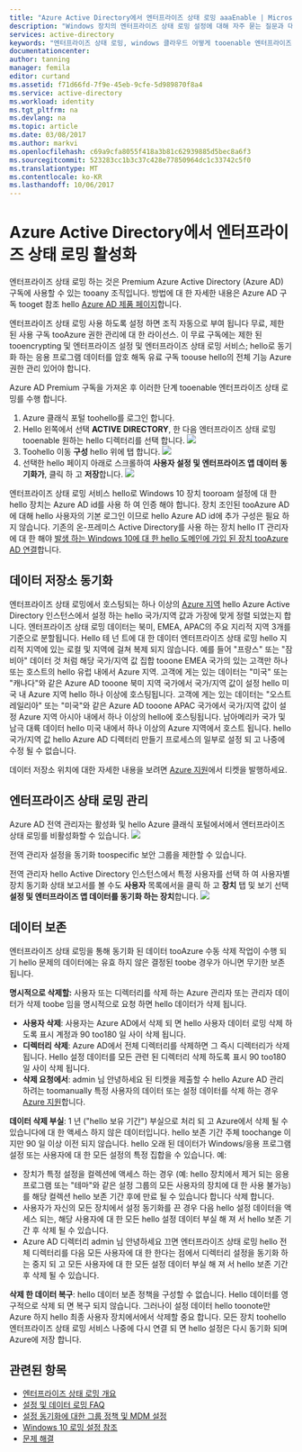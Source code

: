 ```yaml
---
title: "Azure Active Directory에서 엔터프라이즈 상태 로밍 aaaEnable | Microsoft Docs"
description: "Windows 장치의 엔터프라이즈 상태 로밍 설정에 대해 자주 묻는 질문과 대답입니다. 엔터프라이즈 상태 로밍 hello 소요 되는 새 장치를 구성 하는 데 필요한 시간이 단축 및 해당 Windows 장치 간에 통합 된 환경을 사용자를 제공 합니다."
services: active-directory
keywords: "엔터프라이즈 상태 로밍, windows 클라우드 어떻게 tooenable 엔터프라이즈 상태 로밍"
documentationcenter: 
author: tanning
manager: femila
editor: curtand
ms.assetid: f71d66fd-7f9e-45eb-9cfe-5d989870f8a4
ms.service: active-directory
ms.workload: identity
ms.tgt_pltfrm: na
ms.devlang: na
ms.topic: article
ms.date: 03/08/2017
ms.author: markvi
ms.openlocfilehash: c69a9cfa8055f418a3b81c62939885d5bec8a6f3
ms.sourcegitcommit: 523283cc1b3c37c428e77850964dc1c33742c5f0
ms.translationtype: MT
ms.contentlocale: ko-KR
ms.lasthandoff: 10/06/2017
---
```

# <a name="enable-enterprise-state-roaming-in-azure-active-directory"></a>Azure Active Directory에서 엔터프라이즈 상태 로밍 활성화
엔터프라이즈 상태 로밍 하는 것은 Premium Azure Active Directory (Azure AD) 구독에 사용할 수 있는 tooany 조직입니다. 방법에 대 한 자세한 내용은 Azure AD 구독 tooget 참조 hello [Azure AD 제품 페이지](https://azure.microsoft.com/services/active-directory)합니다.

엔터프라이즈 상태 로밍 사용 하도록 설정 하면 조직 자동으로 부여 됩니다 무료, 제한 된 사용 구독 tooAzure 권한 관리에 대 한 라이선스. 이 무료 구독에는 제한 된 tooencrypting 및 엔터프라이즈 설정 및 엔터프라이즈 상태 로밍 서비스; hello로 동기화 하는 응용 프로그램 데이터를 암호 해독 유료 구독 toouse hello의 전체 기능 Azure 권한 관리 있어야 합니다.

Azure AD Premium 구독을 가져온 후 이러한 단계 tooenable 엔터프라이즈 상태 로밍를 수행 합니다.

1. Azure 클래식 포털 toohello를 로그인 합니다.
2. Hello 왼쪽에서 선택 **ACTIVE DIRECTORY**, 한 다음 엔터프라이즈 상태 로밍 tooenable 원하는 hello 디렉터리를 선택 합니다.
   ![](./media/active-directory-enterprise-state-roaming/active-directory-enterprise-state-roaming.png)
3. Toohello 이동 **구성** hello 위에 탭 합니다.
   ![](./media/active-directory-enterprise-state-roaming/active-directory-enterprise-state-roaming-configure.png)
4. 선택한 hello 페이지 아래로 스크롤하여 **사용자 설정 및 엔터프라이즈 앱 데이터 동기화가**, 클릭 하 고 **저장**합니다.
   ![](./media/active-directory-enterprise-state-roaming/active-directory-enterprise-state-roaming-select-all-sync-settings.png)

엔터프라이즈 상태 로밍 서비스 hello로 Windows 10 장치 tooroam 설정에 대 한 hello 장치는 Azure AD id를 사용 하 여 인증 해야 합니다. 장치 조인된 tooAzure AD에 대해 hello 사용자의 기본 로그인 이므로 hello Azure AD id에 추가 구성은 필요 하지 않습니다. 기존의 온-프레미스 Active Directory를 사용 하는 장치 hello IT 관리자에 대 한 해야 [발생 하는 Windows 10에 대 한 hello 도메인에 가입 된 장치 tooAzure AD 연결](active-directory-azureadjoin-devices-group-policy.md)합니다.

## <a name="sync-data-storage"></a>데이터 저장소 동기화
엔터프라이즈 상태 로밍에서 호스팅되는 하나 이상의 [Azure 지역](https://azure.microsoft.com/regions/) hello Azure Active Directory 인스턴스에서 설정 하는 hello 국가/지역 값과 가장에 맞게 정렬 되었는지 합니다. 엔터프라이즈 상태 로밍 데이터는 북미, EMEA, APAC의 주요 지리적 지역 3개를 기준으로 분할됩니다. Hello 테 넌 트에 대 한 데이터 엔터프라이즈 상태 로밍 hello 지리적 지역에 있는 로컬 및 지역에 걸쳐 복제 되지 않습니다.  예를 들어 "프랑스" 또는 "잠비아" 데이터 것 처럼 해당 국가/지역 값 집합 tooone EMEA 국가의 있는 고객만 하나 또는 호스트의 hello 유럽 내에서 Azure 지역.  고객에 게는 있는 데이터는 "미국" 또는 "캐나다"와 같은 Azure AD tooone 북미 지역 국가에서 국가/지역 값이 설정 hello 미국 내 Azure 지역 hello 하나 이상에 호스팅됩니다.  고객에 게는 있는 데이터는 "오스트레일리아" 또는 "미국"와 같은 Azure AD tooone APAC 국가에서 국가/지역 값이 설정 Azure 지역 아시아 내에서 하나 이상의 hello에 호스팅됩니다.  남아메리카 국가 및 남극 대륙 데이터 hello 미국 내에서 하나 이상의 Azure 지역에서 호스트 됩니다.  hello 국가/지역 값 hello Azure AD 디렉터리 만들기 프로세스의 일부로 설정 되 고 나중에 수정 될 수 없습니다. 

데이터 저장소 위치에 대한 자세한 내용을 보려면 [Azure 지원](https://azure.microsoft.com/support/options/)에서 티켓을 발행하세요.

## <a name="manage-enterprise-state-roaming"></a>엔터프라이즈 상태 로밍 관리
Azure AD 전역 관리자는 활성화 및 hello Azure 클래식 포털에서에서 엔터프라이즈 상태 로밍를 비활성화할 수 있습니다.
![](./media/active-directory-enterprise-state-roaming/active-directory-enterprise-state-roaming-manage.png)

전역 관리자 설정을 동기화 toospecific 보안 그룹을 제한할 수 있습니다.

전역 관리자 hello Active Directory 인스턴스에서 특정 사용자를 선택 하 여 사용자별 장치 동기화 상태 보고서를 볼 수도 **사용자** 목록에서을 클릭 하 고 **장치** 탭 및 보기 선택**설정 및 엔터프라이즈 앱 데이터를 동기화 하는 장치**합니다.
![](./media/active-directory-enterprise-state-roaming/active-directory-enterprise-state-roaming-device-sync-settings.png)

## <a name="data-retention"></a>데이터 보존
엔터프라이즈 상태 로밍을 통해 동기화 된 데이터 tooAzure 수동 삭제 작업이 수행 되기 hello 문제의 데이터에는 유효 하지 않은 결정된 toobe 경우가 아니면 무기한 보존 됩니다. 

**명시적으로 삭제할:** 사용자 또는 디렉터리를 삭제 하는 Azure 관리자 또는 관리자 데이터가 삭제 toobe 임을 명시적으로 요청 하면 hello 데이터가 삭제 됩니다.

* **사용자 삭제**: 사용자는 Azure AD에서 삭제 되 면 hello 사용자 데이터 로밍 삭제 하도록 표시 계정과 90 too180 일 사이 삭제 됩니다. 
* **디렉터리 삭제**: Azure AD에서 전체 디렉터리를 삭제하면 그 즉시 디렉터리가 삭제됩니다. Hello 설정 데이터를 모든 관련 된 디렉터리 삭제 하도록 표시 90 too180 일 사이 삭제 됩니다. 
* **삭제 요청에서**: admin 님 안녕하세요 된 티켓을 제출할 수 hello Azure AD 관리 하려는 toomanually 특정 사용자의 데이터 또는 설정 데이터를 삭제 하는 경우 [Azure 지원](https://azure.microsoft.com/support/)합니다. 

**데이터 삭제 부실**: 1 년 ("hello 보유 기간") 부실으로 처리 되 고 Azure에서 삭제 될 수 있습니다에 대 한 액세스 하지 않은 데이터입니다. hello 보존 기간 주체 toochange 이지만 90 일 이상 이전 되지 않습니다. hello 오래 된 데이터가 Windows/응용 프로그램 설정 또는 사용자에 대 한 모든 설정의 특정 집합을 수 있습니다. 예:

* 장치가 특정 설정을 컬렉션에 액세스 하는 경우 (예: hello 장치에서 제거 되는 응용 프로그램 또는 "테마"와 같은 설정 그룹의 모든 사용자의 장치에 대 한 사용 불가능)를 해당 컬렉션 hello 보존 기간 후에 만료 될 수 있습니다 합니다 삭제 합니다. 
* 사용자가 자신의 모든 장치에서 설정 동기화를 끈 경우 다음 hello 설정 데이터을 액세스 되는, 해당 사용자에 대 한 모든 hello 설정 데이터 부실 해 져 서 hello 보존 기간 후 삭제 될 수 있습니다. 
* Azure AD 디렉터리 admin 님 안녕하세요 끄면 엔터프라이즈 상태 로밍 hello 전체 디렉터리를 다음 모든 사용자에 대 한 한다는 점에서 디렉터리 설정을 동기화 하는 중지 되 고 모든 사용자에 대 한 모든 설정 데이터 부실 해 져 서 hello 보존 기간 후 삭제 될 수 있습니다. 

**삭제 한 데이터 복구**: hello 데이터 보존 정책을 구성할 수 없습니다. Hello 데이터를 영구적으로 삭제 되 면 복구 되지 않습니다. 그러나이 설정 데이터 hello toonote만 Azure 하지 hello 최종 사용자 장치에서에서 삭제할 중요 합니다. 모든 장치 toohello 엔터프라이즈 상태 로밍 서비스 나중에 다시 연결 되 면 hello 설정은 다시 동기화 되며 Azure에 저장 합니다.

## <a name="related-topics"></a>관련된 항목
* [엔터프라이즈 상태 로밍 개요](active-directory-windows-enterprise-state-roaming-overview.md)
* [설정 및 데이터 로밍 FAQ](active-directory-windows-enterprise-state-roaming-faqs.md)
* [설정 동기화에 대한 그룹 정책 및 MDM 설정](active-directory-windows-enterprise-state-roaming-group-policy-settings.md)
* [Windows 10 로밍 설정 참조](active-directory-windows-enterprise-state-roaming-windows-settings-reference.md)
* [문제 해결](active-directory-windows-enterprise-state-roaming-troubleshooting.md)

